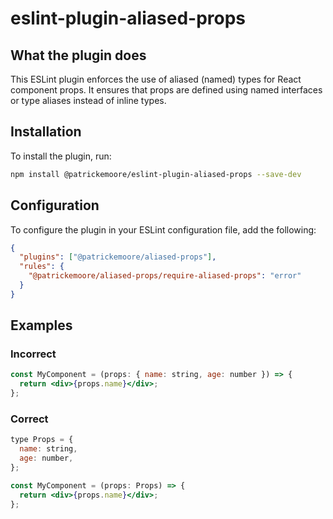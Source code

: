 # eslint-plugin-aliased-props

## What the plugin does

This ESLint plugin enforces the use of aliased (named) types for React component props. It ensures that props are defined using named interfaces or type aliases instead of inline types.

## Installation

To install the plugin, run:

```sh
npm install @patrickemoore/eslint-plugin-aliased-props --save-dev
```

## Configuration

To configure the plugin in your ESLint configuration file, add the following:

```json
{
  "plugins": ["@patrickemoore/aliased-props"],
  "rules": {
    "@patrickemoore/aliased-props/require-aliased-props": "error"
  }
}
```

## Examples

### Incorrect

```jsx
const MyComponent = (props: { name: string, age: number }) => {
  return <div>{props.name}</div>;
};
```

### Correct

```jsx
type Props = {
  name: string,
  age: number,
};

const MyComponent = (props: Props) => {
  return <div>{props.name}</div>;
};
```
